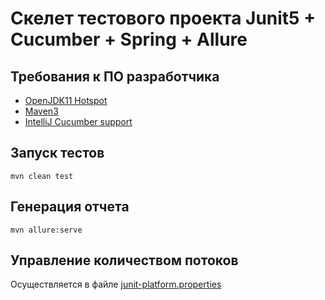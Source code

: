 # Скелет тестового проекта Junit5 + Cucumber + Spring + Allure

## Требования к ПО разработчика
* [OpenJDK11 Hotspot](https://adoptium.net/?variant=openjdk11&jvmVariant=hotspot)
* [Maven3](https://maven.apache.org/download.cgi)
* [IntelliJ Cucumber support](https://www.jetbrains.com/help/idea/enabling-cucumber-support-in-project.html)

## Запуск тестов
```
mvn clean test
```

## Генерация отчета
```
mvn allure:serve
```

## Управление количеством потоков
Осуществляется в файле [junit-platform.properties](src/test/resources/junit-platform.properties)
